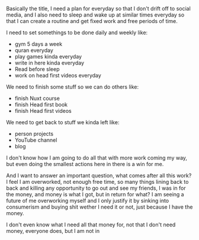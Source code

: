 Basically the title, I need a plan for everyday so that I don't drift off to social media, and I also need to sleep and wake up at similar times everyday so that I can create a routine and get fixed work and free periods of time.

I need to set somethings to be done daily and weekly like:
- gym 5 days a week
- quran everyday
- play games kinda everyday
- write in here kinda everyday 
- Read before sleep
- work on head first videos everyday

We need to finish some stuff so we can do others like:
- finish Nuxt course
- finish Head first book
- finish Head first videos

We need to get back to stuff we kinda left like:
- person projects 
- YouTube channel 
- blog

I don't know how I am going to do all that with more work coming my way, but even doing the smallest actions here in there is a win for me.

And I want to answer an important question, what comes after all this work?
I feel I am overworked, not enough free time, so many things lining back to back and killing any opportunity to go out and see my friends, I was in for the money, and money is what I got, but in return for what? I am seeing a future of me overworking myself and I only justify it by sinking into consumerism and buying shit wether I need it or not, just because I have the money.

I don't even know what I need all that money for, not that I don't need money, everyone does, but I am not in 